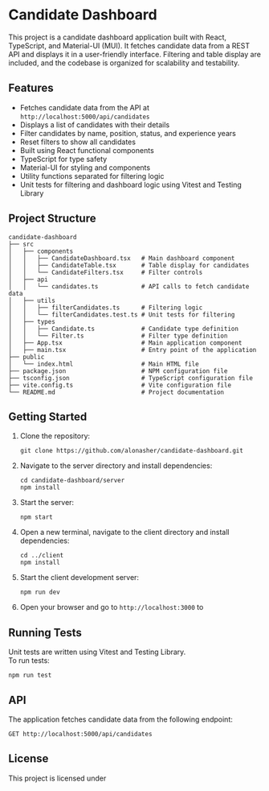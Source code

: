 # Candidate Dashboard

This project is a candidate dashboard application built with React, TypeScript, and Material-UI (MUI). It fetches candidate data from a REST API and displays it in a user-friendly interface. Filtering and table display are included, and the codebase is organized for scalability and testability.

## Features

- Fetches candidate data from the API at `http://localhost:5000/api/candidates`
- Displays a list of candidates with their details
- Filter candidates by name, position, status, and experience years
- Reset filters to show all candidates
- Built using React functional components
- TypeScript for type safety
- Material-UI for styling and components
- Utility functions separated for filtering logic
- Unit tests for filtering and dashboard logic using Vitest and Testing Library

## Project Structure

```
candidate-dashboard
├── src
│   ├── components
│   │   ├── CandidateDashboard.tsx   # Main dashboard component
│   │   ├── CandidateTable.tsx       # Table display for candidates
│   │   └── CandidateFilters.tsx     # Filter controls
│   ├── api
│   │   └── candidates.ts            # API calls to fetch candidate data
│   ├── utils
│   │   ├── filterCandidates.ts      # Filtering logic
│   │   └── filterCandidates.test.ts # Unit tests for filtering
│   ├── types
│   │   ├── Candidate.ts             # Candidate type definition
│   │   └── Filter.ts                # Filter type definition
│   ├── App.tsx                      # Main application component
│   ├── main.tsx                     # Entry point of the application
├── public
│   └── index.html                   # Main HTML file
├── package.json                     # NPM configuration file
├── tsconfig.json                    # TypeScript configuration file
├── vite.config.ts                   # Vite configuration file
└── README.md                        # Project documentation
```

## Getting Started

1. Clone the repository:
   ```
   git clone https://github.com/alonasher/candidate-dashboard.git
   ```

2. Navigate to the server directory and install dependencies:
   ```
   cd candidate-dashboard/server
   npm install
   ```

3. Start the server:
   ```
   npm start
   ```

4. Open a new terminal, navigate to the client directory and install dependencies:
   ```
   cd ../client
   npm install
   ```

5. Start the client development server:
   ```
   npm run dev
   ```

6. Open your browser and go to `http://localhost:3000` to

## Running Tests

Unit tests are written using Vitest and Testing Library.  
To run tests:
```
npm run test
```

## API

The application fetches candidate data from the following endpoint:
```
GET http://localhost:5000/api/candidates
```

## License

This project is licensed under